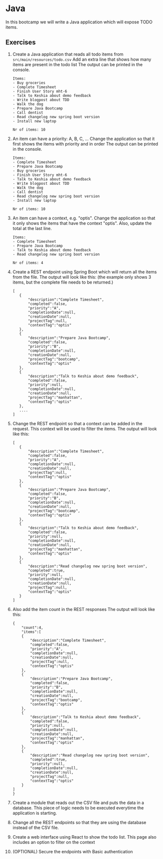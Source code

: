 # Java
In this bootcamp we will write a Java application which will expose TODO items. 

## Exercises
1. Create a Java application that reads all todo items from `src/main/resources/todo.csv` 
   Add an extra line that shows how many items are present in the todo list
   The output can be printed in the console.
   
    ```
    Items:
    - Buy groceries
    - Complete Timesheet
    - Finish User Story mht-6
    - Talk to Keshia about demo feedback
    - Write blogpost about TDD
    - Walk the dog
    - Prepare Java Bootcamp
    - Call dentist
    - Read changelog new spring boot version
    - Install new laptop
   
    Nr of items: 10
    ```
   
2. An item can have a priority: A, B, C, ... 
   Change the application so that it first shows the items with priority and in order
   The output can be printed in the console.
   
    ```
    Items:
    - Complete Timesheet
    - Prepare Java Bootcamp
    - Buy groceries
    - Finish User Story mht-6
    - Talk to Keshia about demo feedback
    - Write blogpost about TDD
    - Walk the dog
    - Call dentist
    - Read changelog new spring boot version
    - Install new laptop
   
    Nr of items: 10
    ```

3. An item can have a context, e.g. "optis". Change the application so that it only shows the items 
   that have the context "optis". Also, update the total at the last line.
   
    ```
    Items:
    - Complete Timesheet
    - Prepare Java Bootcamp
    - Talk to Keshia about demo feedback
    - Read changelog new spring boot version 

    Nr of items: 4
    ```

4. Create a REST endpoint using Spring Boot which will return all the items from the file. 
   The output will look like this: (the example only shows 3 items, but the complete file needs to be returned.)
    ```
    [
       {
           "description":"Complete Timesheet",
           "completed":false,
           "priority":"A",
           "completionDate":null,
           "creationDate":null,
           "projectTag":null,
           "contextTag":"optis"
       },
       {
           "description":"Prepare Java Bootcamp",
           "completed":false,
           "priority":"B",
           "completionDate":null,
           "creationDate":null,
           "projectTag":"bootcamp",
           "contextTag":"optis"
       },
       {
           "description":"Talk to Keshia about demo feedback",
           "completed":false,
           "priority":null,
           "completionDate":null,
           "creationDate":null,
           "projectTag":"manhattan",
           "contextTag":"optis"
       },
       ....
    ]
    ```

5. Change the REST endpoint so that a context can be added in the request. This context will be used to filter the items.
   The output will look like this:

    ```
    [
       {
           "description":"Complete Timesheet",
           "completed":false,
           "priority":"A",
           "completionDate":null,
           "creationDate":null,
           "projectTag":null,
           "contextTag":"optis"
       },
       {
           "description":"Prepare Java Bootcamp",
           "completed":false,
           "priority":"B",
           "completionDate":null,
           "creationDate":null,
           "projectTag":"bootcamp",
           "contextTag":"optis"
       },
       {
           "description":"Talk to Keshia about demo feedback",
           "completed":false,
           "priority":null,
           "completionDate":null,
           "creationDate":null,
           "projectTag":"manhattan",
           "contextTag":"optis"
       },
       {
           "description":"Read changelog new spring boot version",
           "completed":true,
           "priority":null,
           "completionDate":null,
           "creationDate":null,
           "projectTag":null,
           "contextTag":"optis"
       }
    ]
    ```

6. Also add the item count in the REST responses
   The output will look like this:

    ```
    {
        "count":4,
        "items":[
        {
            "description":"Complete Timesheet",
            "completed":false,
            "priority":"A",
            "completionDate":null,
            "creationDate":null,
            "projectTag":null,
            "contextTag":"optis"
        },
        {
            "description":"Prepare Java Bootcamp",
            "completed":false,
            "priority":"B",
            "completionDate":null,
            "creationDate":null,
            "projectTag":"bootcamp",
            "contextTag":"optis"
        },
        {
            "description":"Talk to Keshia about demo feedback",
            "completed":false,
            "priority":null,
            "completionDate":null,
            "creationDate":null,
            "projectTag":"manhattan",
            "contextTag":"optis"
        },
        {
            "description":"Read changelog new spring boot version",
            "completed":true,
            "priority":null,
            "completionDate":null,
            "creationDate":null,
            "projectTag":null,
            "contextTag":"optis"
        }
    ]
   }
    ```

7. Create a module that reads out the CSV file and puts the data in a database. This piece of logic needs to be executed everytime the application is starting.

8. Change all the REST endpoints so that they are using the database instead of the CSV file.

9. Create a web interface using React to show the todo list. This page also includes an option to filter on the context

10. (OPTIONAL) Secure the endpoints with Basic authentication